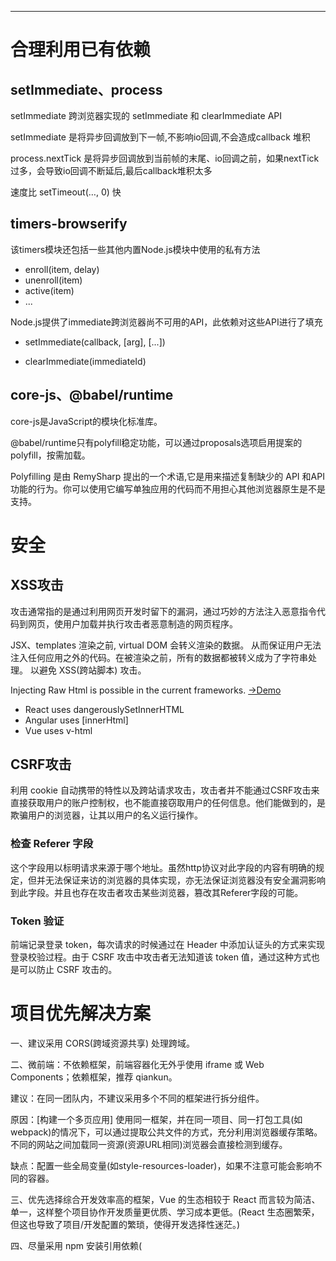 [title]: # (搭建前端架构总结及注意事项)
[date]: # (2020-05-30 &nbsp; 15:10:32)
[categories]: # (架构)
[description]: # (合理的利用资源，整合你将来可能所用到的每一个点。)
[image]: # (https://i.loli.net/2020/06/01/FdK3PVzJipf5WCs.jpg)

---

# 合理利用已有依赖

## setImmediate、process

setImmediate 跨浏览器实现的 setImmediate 和 clearImmediate API

setImmediate 是将异步回调放到下一帧,不影响io回调,不会造成callback 堆积

process.nextTick 是将异步回调放到当前帧的末尾、io回调之前，如果nextTick过多，会导致io回调不断延后,最后callback堆积太多


速度比 setTimeout(…, 0) 快

## timers-browserify

该timers模块还包括一些其他内置Node.js模块中使用的私有方法

- enroll(item, delay)
- unenroll(item)
- active(item)
- ...

Node.js提供了immediate跨浏览器尚不可用的API，此依赖对这些API进行了填充

- setImmediate(callback, [arg], [...])

- clearImmediate(immediateId)

## core-js、@babel/runtime

core-js是JavaScript的模块化标准库。

@babel/runtime只有polyfill稳定功能，可以通过proposals选项启用提案的polyfill，按需加载。

Polyfilling 是由 RemySharp 提出的一个术语,它是用来描述复制缺少的 API 和API 功能的行为。你可以使用它编写单独应用的代码而不用担心其他浏览器原生是不是支持。


# 安全

## XSS攻击

攻击通常指的是通过利用网页开发时留下的漏洞，通过巧妙的方法注入恶意指令代码到网页，使用户加载并执行攻击者恶意制造的网页程序。

JSX、templates 渲染之前, virtual DOM 会转义渲染的数据。 从而保证用户无法注入任何应用之外的代码。在被渲染之前，所有的数据都被转义成为了字符串处理。 以避免 XSS(跨站脚本) 攻击。

Injecting Raw Html is possible in the current frameworks. [→Demo](https://github.com/sqreen/VueXSSDemo)

- React uses dangerouslySetInnerHTML
- Angular uses [innerHtml]
- Vue uses v-html

## CSRF攻击

利用 cookie 自动携带的特性以及跨站请求攻击，攻击者并不能通过CSRF攻击来直接获取用户的账户控制权，也不能直接窃取用户的任何信息。他们能做到的，是欺骗用户的浏览器，让其以用户的名义运行操作。

### 检查 Referer 字段

这个字段用以标明请求来源于哪个地址。虽然http协议对此字段的内容有明确的规定，但并无法保证来访的浏览器的具体实现，亦无法保证浏览器没有安全漏洞影响到此字段。并且也存在攻击者攻击某些浏览器，篡改其Referer字段的可能。

### Token 验证

前端记录登录 token，每次请求的时候通过在 Header 中添加认证头的方式来实现登录校验过程。由于 CSRF 攻击中攻击者无法知道该 token 值，通过这种方式也是可以防止 CSRF 攻击的。


# 项目优先解决方案

一、建议采用 CORS(跨域资源共享) 处理跨域。

二、微前端：不依赖框架，前端容器化无外乎使用 iframe 或  Web Components；依赖框架，推荐 qiankun。

建议：在同一团队内，不建议采用多个不同的框架进行拆分组件。

原因：[构建一个多页应用] 使用同一框架，并在同一项目、同一打包工具(如 webpack)的情况下，可以通过提取公共文件的方式，充分利用浏览器缓存策略。不同的网站之间加载同一资源(资源URL相同)浏览器会直接检测到缓存。

缺点：配置一些全局变量(如style-resources-loader)，如果不注意可能会影响不同的容器。

三、优先选择综合开发效率高的框架，Vue 的生态相较于 React 而言较为简洁、单一，这样整个项目协作开发质量更优质、学习成本更低。(React 生态圈繁荣，但这也导致了项目/开发配置的繁琐，使得开发选择性迷茫。)

四、尽量采用 npm 安装引用依赖(<script>引用依赖体积更大、不可复用)

# 规范

Webpack 兼容了 CommonJS、AMD、ES6

CommonJS：同步加载，适用于服务器，node、webpack使用。

AMD：异步加载，浏览器使用，实现的requireJS想兼容服务器和浏览器，预加载。

CMD：异步加载，专注于浏览器，实现的是seaJS，玉伯大神提出的，使用时加载。

UMD：AMD和commonJS的结合，可以服务端使用也可以浏览器使用。

ES6：语言标准的模块化，取代UMD，服务器和浏览器都能使用。


# Vue 项目开发中

在vue2中，watch、computed、data、method等API都是直接作为对象的属性，传给vue实例的。这意味着，我们开发者在开发时，脑中需要给这个对象的不同属性（data、method、mounted之类的）建立联系。但一旦代码规模变大，这种联系就非常吃力了，这集中表现在大型vue组件代码的可读性很低。

而在vue3中，我们可以像写一个方法一样去写这个组件的JS逻辑部分，使用import来按需引入。这样的好处显而易见，首先就是我们需要写的代码量少了，其次就是我们可以封装更多的子函数、引用更多的公共函数去维护我们的代码，第三就是代码的可读性变高了。

函数式编程为组件的编写提供了更高的灵活度与可读性，并且更符合一个前端编写者的习惯（或者叫做“编程直觉”）。

[Comparison with React Hooks](https://github.com/vuejs/rfcs/blob/function-apis/active-rfcs/0000-function-api.md#comparison-with-react-hooks)

通过 vue ui 命令实现交互式开发，分析依赖结构，对可复用依赖包进行引用。

实现组件化的过程中，注意组件dom层级的优化，可使用<template>标签添加判断逻辑。

## Vue主体架构

axios 对应 request.js
router 对应 router.js
vuex 对应 store.js

template 使用的是 pug

尽可能减少项目样式布局的 dom 层数

## 组件通信

- Vuex (大型 SPA 组件之间通信使用 Vuex 管理组件状态)
- Event Bus (其它关系类型组件通信)
- Pub/Sub (发布订阅)
- Emit/On (子组件向父组件传递信息)
- props (父组件向子组件传递信息)
- Provide/Inject (祖先组件向其所有子孙后代注入一个依赖,推荐使用函数来保证引用不变)
- Element UI dispatch/Broadcast (根据对应祖先组件的名称传递信息)
- parents/chidren (简单父子组件通信)